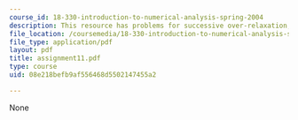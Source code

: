 ```yaml
---
course_id: 18-330-introduction-to-numerical-analysis-spring-2004
description: This resource has problems for successive over-relaxation, and extrapolation.
file_location: /coursemedia/18-330-introduction-to-numerical-analysis-spring-2004/08e218befb9af556468d5502147455a2_assignment11.pdf
file_type: application/pdf
layout: pdf
title: assignment11.pdf
type: course
uid: 08e218befb9af556468d5502147455a2

---
```

None